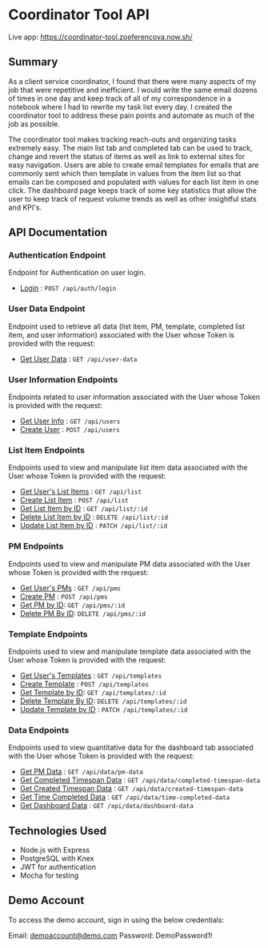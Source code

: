 # Coordinator Tool API

Live app: https://coordinator-tool.zoeferencova.now.sh/

## Summary

As a client service coordinator, I found that there were many aspects of my job that were repetitive and inefficient. I would write the same email dozens of times in one day and keep track of all of my correspondence in a notebook where I had to rewrite my task list every day. I created the coordinator tool to address these pain points and automate as much of the job as possible.

The coordinator tool makes tracking reach-outs and organizing tasks extremely easy. The main list tab and completed tab can be used to track, change and revert the status of items as well as link to external sites for easy navigation. Users are able to create email templates for emails that are commonly sent which then template in values from the item list so that emails can be composed and populated with values for each list item in one click. The dashboard page keeps track of some key statistics that allow the user to keep track of request volume trends as well as other insightful stats and KPI's.

## API Documentation

### Authentication Endpoint

Endpoint for Authentication on user login.

* [Login](docs/auth/login.md) : `POST /api/auth/login`

### User Data Endpoint

Endpoint used to retrieve all data (list item, PM, template, completed list item, and user information) associated with the User whose Token is provided with the request:

* [Get User Data](docs/user-data/get.md) : `GET /api/user-data`

### User Information Endpoints

Endpoints related to user information associated with the User whose Token is provided with the request:

* [Get User Info](docs/user/get.md) : `GET /api/users`
* [Create User](docs/user/post.md) : `POST /api/users`

### List Item Endpoints

Endpoints used to view and manipulate list item data associated with the User whose Token is provided with the request:

* [Get User's List Items](docs/items/get.md) : `GET /api/list`
* [Create List Item](docs/items/post.md) : `POST /api/list`
* [Get List Item by ID](docs/items/id/get.md) : `GET /api/list/:id`
* [Delete List Item by ID](docs/items/id/delete.md) : `DELETE /api/list/:id`
* [Update List Item by ID](docs/items/id/patch.md) : `PATCH /api/list/:id`

### PM Endpoints

Endpoints used to view and manipulate PM data associated with the User whose Token is provided with the request:

* [Get User's PMs](docs/pms/get.md) : `GET /api/pms`
* [Create PM](docs/pms/post.md) : `POST /api/pms`
* [Get PM by ID](docs/pms/id/get.md): `GET /api/pms/:id`
* [Delete PM By ID](docs/pms/id/delete.md): `DELETE /api/pms/:id`

### Template Endpoints

Endpoints used to view and manipulate template data associated with the User whose Token is provided with the request:

* [Get User's Templates](docs/templates/get.md) : `GET /api/templates`
* [Create Template](docs/templates/post.md) : `POST /api/templates`
* [Get Template by ID](docs/templates/id/get.md): `GET /api/templates/:id`
* [Delete Template By ID](docs/templates/id/delete.md): `DELETE /api/templates/:id`
* [Update Template by ID](docs/templates/id/patch.md) : `PATCH /api/templates/:id`

### Data Endpoints

Endpoints used to view quantitative data for the dashboard tab associated with the User whose Token is provided with the request:

* [Get PM Data](docs/data/pm-data.md) : `GET /api/data/pm-data`
* [Get Completed Timespan Data](docs/data/completed-timespan-data.md) : `GET /api/data/completed-timespan-data`
* [Get Created Timespan Data](docs/data/created-timespan-data.md) : `GET /api/data/created-timespan-data`
* [Get Time Completed Data](docs/data/time-completed-data.md) : `GET /api/data/time-completed-data`
* [Get Dashboard Data](docs/data/dashboard-data.md) : `GET /api/data/dashboard-data`

## Technologies Used

* Node.js with Express
* PostgreSQL with Knex
* JWT for authentication
* Mocha for testing

## Demo Account

To access the demo account, sign in using the below credentials:

Email: demoaccount@demo.com
Password: DemoPassword1!

